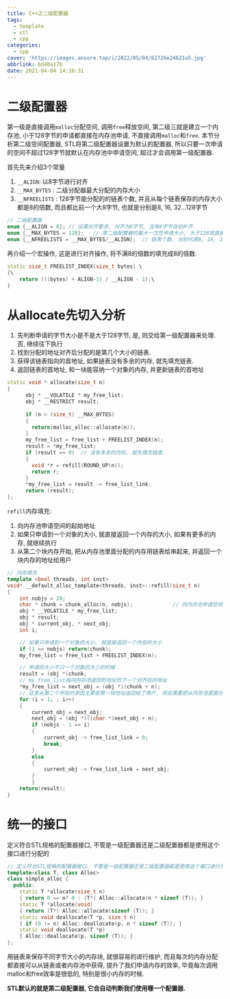 ```yaml
---
title: C++之二级配置器
tags:
  - template
  - stl
  - cpp
categories:
  - cpp
cover: 'https://images.ansore.top/i/2022/05/04/62726e24621a5.jpg'
abbrlink: bd40a17b
date: 2021-04-04 14:16:31
---
```


# 二级配置器

第一级是直接调用`malloc`分配空间, 调用`free`释放空间, 第二级三就是建立一个内存池, 小于128字节的申请都直接在内存池申请, 不直接调用`malloc`和`free`. 本节分析第二级空间配置器, STL将第二级配置器设置为默认的配置器, 所以只要一次申请的空间不超过128字节就默认在内存池中申请空间, 超过才会调用第一级配置器.

首先先来介绍3个常量

1. `__ALIGN`: 以8字节进行对齐
2. `__MAX_BYTES` : 二级分配器最大分配的内存大小
3. `__NFREELISTS` : 128字节能分配的的链表个数, 并且从每个链表保存的内存大小都是8的倍数, 而且都比前一个大8字节, 也就是分别是8, 16, 32...128字节

```cpp
// 二级配置器
enum {__ALIGN = 8}; // 设置对齐要求. 对齐为8字节, 没有8字节自动补齐
enum {__MAX_BYTES = 128};   // 第二级配置器的最大一次性申请大小, 大于128就直接调用第一级配置器
enum {__NFREELISTS = __MAX_BYTES/__ALIGN};  // 链表个数, 分别代表8, 16, 32....字节的链表
```

再介绍一个宏操作, 这是进行对齐操作, 将不满8的倍数的填充成8的倍数.

```cpp
static size_t FREELIST_INDEX(size_t bytes) \
{\
    return (((bytes) + ALIGN-1) / __ALIGN - 1);\
}
```

# 从allocate先切入分析

1. 先判断申请的字节大小是不是大于128字节, 是, 则交给第一级配置器来处理. 否, 继续往下执行
2. 找到分配的地址对齐后分配的是第几个大小的链表.
3. 获得该链表指向的首地址, 如果链表没有多余的内存, 就先填充链表.
4. 返回链表的首地址, 和一块能容纳一个对象的内存, 并更新链表的首地址

```cpp
static void * allocate(size_t n)
{
      obj * __VOLATILE * my_free_list;
      obj * __RESTRICT result;
    
      if (n > (size_t) __MAX_BYTES) 
      {
        return(malloc_alloc::allocate(n));
      }
      my_free_list = free_list + FREELIST_INDEX(n);
      result = *my_free_list;
      if (result == 0) 	// 没有多余的内存, 就先填充链表.
      {
        void *r = refill(ROUND_UP(n));
        return r;
      }
      *my_free_list = result -> free_list_link;
      return (result);
};
```

`refill`内存填充:

1. 向内存池申请空间的起始地址
2. 如果只申请到一个对象的大小, 就直接返回一个内存的大小, 如果有更多的内存, 就继续执行
3. 从第二个块内存开始, 把从内存池里面分配的内存用链表给串起来, 并返回一个块内存的地址给用户

```cpp
// 内存填充
template <bool threads, int inst>
void* __default_alloc_template<threads, inst>::refill(size_t n)
{
  	int nobjs = 20;
  	char * chunk = chunk_alloc(n, nobjs);             // 向内存池申请空间的起始地址
  	obj * __VOLATILE * my_free_list;
  	obj * result;
  	obj * current_obj, * next_obj;
  	int i;

  	// 如果只申请到一个对象的大小, 就直接返回一个内存的大小
  	if (1 == nobjs) return(chunk);
  	my_free_list = free_list + FREELIST_INDEX(n);

  	// 申请的大小不只一个对象的大小的时候
  	result = (obj *)chunk;
  	// my_free_list指向内存池返回的地址的下一个对齐后的地址
  	*my_free_list = next_obj = (obj *)(chunk + n);
  	// 这里从第二个开始的原因主要是第一块地址返回给了用户, 现在需要把从内存池里面分配的内存用链表给串起来
  	for (i = 1; ; i++) 
  	{
	    current_obj = next_obj;
    	next_obj = (obj *)((char *)next_obj + n);
	    if (nobjs - 1 == i) 
        {
			current_obj -> free_list_link = 0;
      		break;
    	} 
        else 
        {
      		current_obj -> free_list_link = next_obj;
    	}
  		}
  	return(result);
}
```

# 统一的接口

定义符合STL规格的配置器接口, 不管是一级配置器还是二级配置器都是使用这个接口进行分配的

```cpp
// 定义符合STL规格的配置器接口, 不管是一级配置器还是二级配置器都是使用这个接口进行分配的
template<class T, class Alloc>
class simple_alloc {
  public:
    static T *allocate(size_t n)
    { return 0 == n? 0 : (T*) Alloc::allocate(n * sizeof (T)); }
    static T *allocate(void)
    { return (T*) Alloc::allocate(sizeof (T)); }
    static void deallocate(T *p, size_t n)
    { if (0 != n) Alloc::deallocate(p, n * sizeof (T)); }
    static void deallocate(T *p)
    { Alloc::deallocate(p, sizeof (T)); }
};
```

用链表来保存不同字节大小的内存块, 就很容易的进行维护, 而且每次的内存分配都直接可以从链表或者内存池中获得, 提升了我们申请内存的效率, 毕竟每次调用malloc和free效率是很低的, 特别是很小内存的时候.

**STL默认的就是第二级配置器, 它会自动判断我们使用哪一个配置器.**
